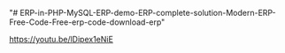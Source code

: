 "# ERP-in-PHP-MySQL-ERP-demo-ERP-complete-solution-Modern-ERP-Free-Code-Free-erp-code-download-erp" 



https://youtu.be/lDipex1eNiE
